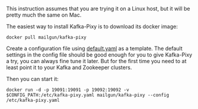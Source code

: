 This instruction assumes that you are trying it on a Linux host, but it will be
pretty much the same on Mac.

The easiest way to install Kafka-Pixy is to download its docker image:

```
docker pull mailgun/kafka-pixy
```

Create a configuration file using [default.yaml](https://github.com/mailgun/kafka-pixy/blob/master/default.yaml)
as a template. The default settings in the config file should be good enough
for you to give Kafka-Pixy a try, you can always fine tune it later. But for
the first time you need to at least point it to your Kafka and Zookeeper
clusters.

Then you can start it:

```
docker run -d -p 19091:19091 -p 19092:19092 -v $CONFIG_PATH:/etc/kafka-pixy.yaml mailgun/kafka-pixy --config /etc/kafka-pixy.yaml
```
